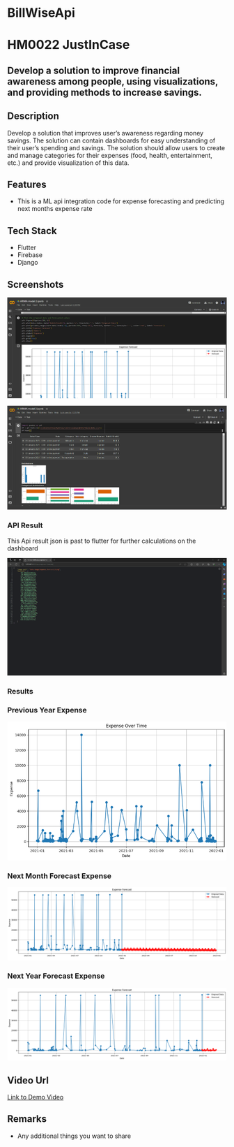 # BillWiseApi

# HM0022 JustInCase

## Develop a solution to improve financial awareness among people, using visualizations, and providing methods to increase savings.

## Description
Develop a solution that improves user’s awareness regarding money savings. The solution can contain
dashboards for easy understanding of their user’s spending and savings. The solution should allow
users to create and manage categories for their expenses (food, health, entertainment, etc.) and
provide visualization of this data.

## Features
- This is a ML api integration code for expense forecasting and predicting next months expense rate

## Tech Stack
- Flutter
- Firebase
- Django

## Screenshots
![Image Alt text](data-image/screentwo.png "Optional title")

![Image Alt text](data-image/screenone.png "Optional title")

### API Result
This Api result json is past to flutter for further calculations on the dashboard

![Image Alt text](data-image/apiresult.png "Optional title")

### Results
### Previous Year Expense
![Image Alt text](data-image/download(1).png "Previous Year Expense")

### Next Month Forecast Expense
![Image Alt text](data-image/download(2).png "Next Month Forecast Expense")

### Next Year Forecast Expense
![Image Alt text](data-image/download(3).png "Next Year Forecast Expense")

## Video Url
[Link to Demo Video](https://drive.google.com/drive/folders/1jO5_o4o_1UCiCiLQuMnJLvqhgAb4F26K)

## Remarks
- Any additional things you want to share
